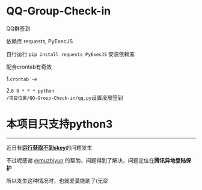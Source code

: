 # QQ-Group-Check-in
QQ群签到

依赖库
requests, PyExecJS

自行运行
<code>pip install requests PyExecJS</code>
安装依赖库

配合crontab有奇效

1.<code>crontab -e</code>

2.<code>0 0 * * * python /项目位置/QQ-Group-Check-in/qq.py</code>设置凌晨签到

# 本项目只支持python3

---
近日有[**运行获取不到skey**](https://github.com/evilinsipid/QQ-Group-Check-in/issues/5)的问题发生

不过呢感谢 [@muzhiyun](https://github.com/muzhiyun) 的帮助，问题得到了解决，问题定位在**腾讯异地登陆保护**

所以发生这种情况时，也就爱莫能助了(无奈
